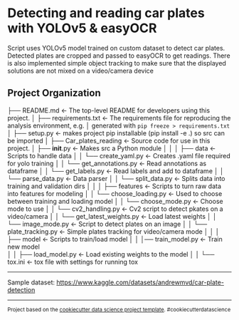Detecting and reading car plates with YOLOv5 & easyOCR
==============================

Script uses YOLOv5 model trained on custom dataset to detect car plates.
Detected plates are cropped and passed to easyOCR to get readings.
There is also implemented simple object tracking to make sure that
the displayed solutions are not mixed on a video/camera device

Project Organization
------------

├── README.md          <- The top-level README for developers using this project.
│
├── requirements.txt   <- The requirements file for reproducing the analysis environment, e.g.
│                         generated with `pip freeze > requirements.txt`
│
├── setup.py           <- makes project pip installable (pip install -e .) so src can be imported
│
├── Car_plates_reading      <- Source code for use in this project.
│   ├── __init__.py    <- Makes src a Python module
│   │
│   ├── data                     <- Scripts to handle data
│   │   └── create_yaml.py       <- Creates .yaml file required for yolo training 
│   │   └── get_annotations.py   <- Read annotations as dataframe
│   │   └── get_labels.py        <- Read labels and add to dataframe
│   │   └── parse_data.py        <- Data parser
│   │   └── split_data.py        <- Splits data into training and validation dirs
│   │
│   ├── features                     <- Scripts to turn raw data into features for modeling
│   │   └── choose_loading.py        <- Used to choose between training and loading model
│   │   └── choose_mode.py           <- Choose mode to use
│   │   └── cv2_handling.py          <- Cv2 script to detect pkates on a video/camera
│   │   └── get_latest_weights.py    <- Load latest weights
│   │   └── image_mode.py            <- Script to detect plates on an image
│   │   └── plate_tracking.py        <- Simple plates tracking for video/camera mode
│   │
│   ├── model                  <- Scripts to train/load model
│   │   │── train_model.py     <- Train new model               
│   │   ├── load_model.py      <- Load existing weights to the model
│   │
└── tox.ini            <- tox file with settings for running tox

--------

Sample dataset:
https://www.kaggle.com/datasets/andrewmvd/car-plate-detection

--------

<p><small>Project based on the <a target="_blank" href="https://drivendata.github.io/cookiecutter-data-science/">cookiecutter data science project template</a>. #cookiecutterdatascience</small></p>
